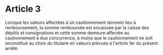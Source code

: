 # Article 3

Lorsque les valeurs affectées à un cautionnement donnent lieu à remboursement, la somme remboursée est encaissée par la caisse des dépôts et consignations et cette somme demeure affectée au cautionnement à due concurrence, à moins que le cautionnement ne soit reconstitué au choix du titulaire en valeurs prévues à l'article 1er du présent arrêté.
